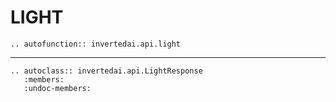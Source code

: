 # LIGHT


```{eval-rst}
.. autofunction:: invertedai.api.light
```


---
```{eval-rst}
.. autoclass:: invertedai.api.LightResponse
   :members:
   :undoc-members:
```
